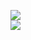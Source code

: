 [![](https://img.shields.io/badge/Made%20With-Github%20Spray-lightgrey.svg?style=for-the-badge&logo=github)](https://github.com/Annihil/github-spray#5751)  
[![](https://i.imgur.com/2DrTn0Z.gif)](https://github.com/Annihil/github-spray)
